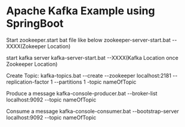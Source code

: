 # Apache Kafka Example using SpringBoot

Start zookeeper.start bat file like below
zookeeper-server-start.bat --XXXX(Zokeeper Location)

start kafka server
kafka-server-start.bat --XXXX(Kafka Location once Zookeeper Location)

Create Topic:
kafka-topics.bat --create --zookeeper localhost:2181 --replication-factor 1 --partitions 1 -topic nameOfTopic

Produce a message
kafka-console-producer.bat --broker-list localhost:9092 --topic nameOfTopic

Consume a message
kafka-console-consumer.bat --bootstrap-server localhost:9092 --topic nameOfTopic
